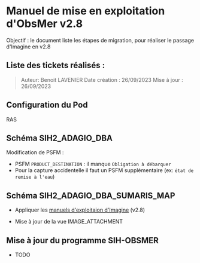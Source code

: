 # Manuel de mise en exploitation d'ObsMer v2.8


Objectif : le document liste les étapes de migration, pour réaliser le passage d'Imagine en v2.8

Liste des tickets réalisés :
- 

> Auteur: Benoit LAVENIER
> Date création : 26/09/2023
> Mise à jour : 26/09/2023

## Configuration du Pod

RAS  

## Schéma SIH2_ADAGIO_DBA

Modification de PSFM : 
- PSFM `PRODUCT_DESTINATION` : il manque `Obligation à débarquer`
- Pour la capture accidentelle il faut un PSFM supplémentaire (ex: `état de remise à l'eau`)

## Schéma SIH2_ADAGIO_DBA_SUMARIS_MAP

- Appliquer les [manuels d'exploitaion d'Imagine](../../imagine/mex) (v2.8)

- Mise à jour de la vue IMAGE_ATTACHMENT

## Mise à jour du programme SIH-OBSMER

- TODO